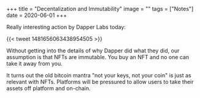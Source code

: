 +++
title = "Decentalization and Immutability"
image = ""
tags = ["Notes"]
date = 2020-06-01
+++

Really interesting action by Dapper Labs today:

{{< tweet 1481656063438954505 >}}

Without getting into the details of why Dapper did what they did, our assumption is that NFTs are immutable.  You buy an NFT and no one can take it away from you.

It turns out the old bitcoin mantra "not your keys, not your coin" is just as relevant with NFTs.  Platforms will be pressured to allow users to take their assets off platform and on-chain.
